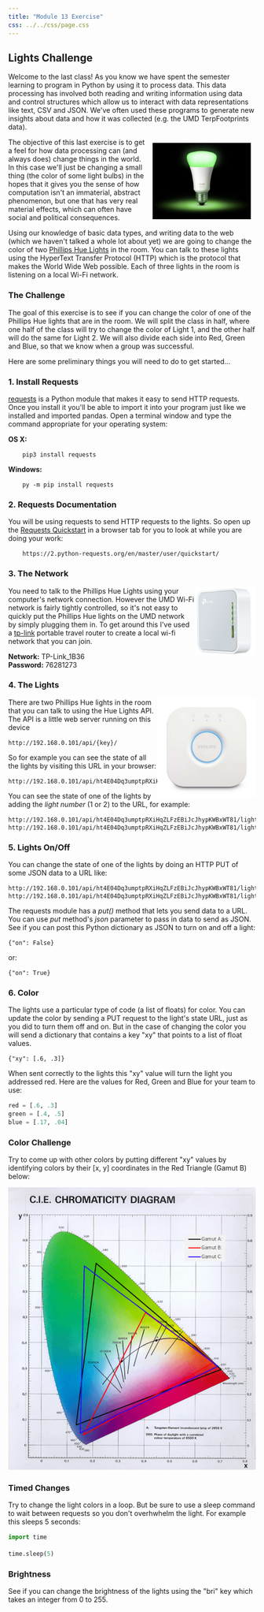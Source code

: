```yaml
---
title: "Module 13 Exercise"
css: ../../css/page.css
---
```


## Lights Challenge

Welcome to the last class! As you know we have spent the semester learning to
program in Python by using it to process data. This data processing has involved
both reading and writing information using data and control structures which
allow us to interact with data representations like text, CSV and JSON. We've
often used these programs to generate new insights about data and how it was
collected (e.g. the UMD TerpFootprints data).

<img style="width: 200px; float: right; padding: 10px;" src="images/light.jpg">

The objective of this last exercise is to get a feel for how data processing can
(and always does) change things in the world. In this case we'll just be
changing a small thing (the color of some light bulbs) in the hopes that it
gives you the sense of how computation isn't an immaterial, abstract phenomenon,
but one that has very real material effects, which can often have social and
political consequences.

Using our knowledge of basic data types, and writing data to the web (which we
haven't talked a whole lot about yet) we are going to change the color of two
[Phillips Hue Lights] in the room. You can talk to these lights using the
HyperText Transfer Protocol (HTTP) which is the protocol that makes the World
Wide Web possible. Each of three lights in the room is listening on a local
Wi-Fi network.

### The Challenge

The goal of this exercise is to see if you can change the color of one of the
Phillips Hue lights that are in the room. We will split the class in half, where
one half of the class will try to change the color of Light 1, and the other
half will do the same for Light 2. We will also divide each side into Red, Green
and Blue, so that we know when a group was successful.

Here are some preliminary things you will need to do to get started...

### 1. Install Requests

[requests] is a Python module that makes it easy to send HTTP requests. Once you
install it you'll be able to import it into your program just like we installed
and imported pandas. Open a terminal window and type the command appropriate for
your operating system:

**OS X:**

        pip3 install requests

**Windows:**

        py -m pip install requests

### 2. Requests Documentation

You will be using requests to send HTTP requests to the lights. So open up the
[Requests Quickstart] in a browser tab for you to look at while you are doing
your work:

        https://2.python-requests.org/en/master/user/quickstart/

### 3. The Network

<img style="width: 125px; float: right;" src="images/tp-link.png">

You need to talk to the Phillips Hue Lights using your computer's network connection.
However the UMD Wi-Fi network is fairly tightly controlled, so it's not easy to
quickly put the Phillips Hue lights on the UMD network by simply plugging them in. To get around this I've used a [tp-link] portable travel router to create a local wi-fi
network that you can join. 

**Network:** TP-Link_1B36  
**Password:** 76281273

### 4. The Lights

<img style="width: 200px; float: right;" src="images/bridge.jpg">

There are two Phillips Hue lights in the room that you can talk to using the Hue
Lights API. The API is a little web server running on this device 

    http://192.168.0.101/api/{key}/

So for example you can see the state of all the lights by visiting this URL in
your browser:

    http://192.168.0.101/api/ht4E04Dq3umptpRXiHqZLFzEBiJcJhypKWBxWT81/lights

You can see the state of one of the lights by adding the *light number* (1 or 2)
to the URL, for example:

    http://192.168.0.101/api/ht4E04Dq3umptpRXiHqZLFzEBiJcJhypKWBxWT81/lights/1
    http://192.168.0.101/api/ht4E04Dq3umptpRXiHqZLFzEBiJcJhypKWBxWT81/lights/2

### 5. Lights On/Off

You can change the state of one of the lights by doing an HTTP PUT of some
JSON data to a URL like:

    http://192.168.0.101/api/ht4E04Dq3umptpRXiHqZLFzEBiJcJhypKWBxWT81/lights/1/state
    http://192.168.0.101/api/ht4E04Dq3umptpRXiHqZLFzEBiJcJhypKWBxWT81/lights/2/state

The requests module has a *put()* method that lets you send data to a URL. You
can use *put* method's *json* parameter to pass in data to send as JSON. See if
you can post this Python dictionary as JSON to turn on and off a light:

    {"on": False}

or:

    {"on": True}

### 6. Color

The lights use a particular type of code (a list of floats) for color. You can
update the color by sending a PUT request to the light's state URL, just as you
did to turn them off and on. But in the case of changing the color you will send
a dictionary that contains a key "xy" that points to a list of float values. 

    {"xy": [.6, .3]}

When sent correctly to the lights this "xy" value will turn the light you
addressed red. Here are the values for Red, Green and Blue for your team to
use:

```python
red = [.6, .3]
green = [.4, .5]
blue = [.17, .04]
```

### Color Challenge

Try to come up with other colors by putting different "xy" values by identifying
colors by their [x, y] coordinates in the Red Triangle (Gamut B) below:

  <img width="1000" src="images/color.png">

### Timed Changes

Try to change the light colors in a loop. But be sure to use a sleep command to
wait between requests so you don't overhwhelm the light. For example this sleeps
5 seconds:

```python
import time

time.sleep(5)
```

### Brightness

See if you can change the brightness of the lights using the "bri" key which
takes an integer from 0 to 255.

[Phillips Hue Lights]: https://www2.meethue.com/en-us/bulbs
[requests]: https://2.python-requests.org/en/master/
[Requests Quickstart]: https://2.python-requests.org/en/master/user/quickstart/
[tp-link]: https://www.tp-link.com/us/home-networking/wifi-router/tl-wr902ac/

